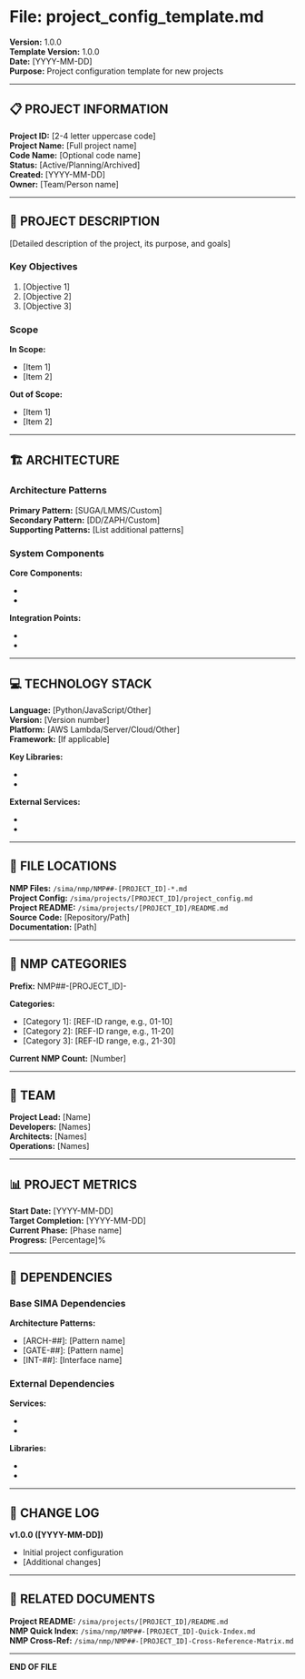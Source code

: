 # File: project_config_template.md

**Version:** 1.0.0  
**Template Version:** 1.0.0  
**Date:** [YYYY-MM-DD]  
**Purpose:** Project configuration template for new projects

---

## 📋 PROJECT INFORMATION

**Project ID:** [2-4 letter uppercase code]  
**Project Name:** [Full project name]  
**Code Name:** [Optional code name]  
**Status:** [Active/Planning/Archived]  
**Created:** [YYYY-MM-DD]  
**Owner:** [Team/Person name]

---

## 📝 PROJECT DESCRIPTION

[Detailed description of the project, its purpose, and goals]

### Key Objectives

1. [Objective 1]
2. [Objective 2]
3. [Objective 3]

### Scope

**In Scope:**
- [Item 1]
- [Item 2]

**Out of Scope:**
- [Item 1]
- [Item 2]

---

## 🏗️ ARCHITECTURE

### Architecture Patterns

**Primary Pattern:** [SUGA/LMMS/Custom]  
**Secondary Pattern:** [DD/ZAPH/Custom]  
**Supporting Patterns:** [List additional patterns]

### System Components

**Core Components:**
- [Component 1]: [Description]
- [Component 2]: [Description]

**Integration Points:**
- [Integration 1]: [Description]
- [Integration 2]: [Description]

---

## 💻 TECHNOLOGY STACK

**Language:** [Python/JavaScript/Other]  
**Version:** [Version number]  
**Platform:** [AWS Lambda/Server/Cloud/Other]  
**Framework:** [If applicable]

**Key Libraries:**
- [Library 1]: [Version]
- [Library 2]: [Version]

**External Services:**
- [Service 1]: [Purpose]
- [Service 2]: [Purpose]

---

## 📂 FILE LOCATIONS

**NMP Files:** `/sima/nmp/NMP##-[PROJECT_ID]-*.md`  
**Project Config:** `/sima/projects/[PROJECT_ID]/project_config.md`  
**Project README:** `/sima/projects/[PROJECT_ID]/README.md`  
**Source Code:** [Repository/Path]  
**Documentation:** [Path]

---

## 🎯 NMP CATEGORIES

**Prefix:** NMP##-[PROJECT_ID]-  

**Categories:**
- [Category 1]: [REF-ID range, e.g., 01-10]
- [Category 2]: [REF-ID range, e.g., 11-20]
- [Category 3]: [REF-ID range, e.g., 21-30]

**Current NMP Count:** [Number]

---

## 👥 TEAM

**Project Lead:** [Name]  
**Developers:** [Names]  
**Architects:** [Names]  
**Operations:** [Names]

---

## 📊 PROJECT METRICS

**Start Date:** [YYYY-MM-DD]  
**Target Completion:** [YYYY-MM-DD]  
**Current Phase:** [Phase name]  
**Progress:** [Percentage]%

---

## 🔗 DEPENDENCIES

### Base SIMA Dependencies

**Architecture Patterns:**
- [ARCH-##]: [Pattern name]
- [GATE-##]: [Pattern name]
- [INT-##]: [Interface name]

### External Dependencies

**Services:**
- [Service 1]: [Version/API]
- [Service 2]: [Version/API]

**Libraries:**
- [Library 1]: [Version]
- [Library 2]: [Version]

---

## 📝 CHANGE LOG

**v1.0.0 ([YYYY-MM-DD])**
- Initial project configuration
- [Additional changes]

---

## 🔗 RELATED DOCUMENTS

**Project README:** `/sima/projects/[PROJECT_ID]/README.md`  
**NMP Quick Index:** `/sima/nmp/NMP##-[PROJECT_ID]-Quick-Index.md`  
**NMP Cross-Ref:** `/sima/nmp/NMP##-[PROJECT_ID]-Cross-Reference-Matrix.md`

---

**END OF FILE**
